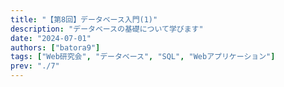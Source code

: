 ```yaml
---
title: "【第8回】データベース入門(1)"
description: "データベースの基礎について学びます"
date: "2024-07-01"
authors: ["batora9"]
tags: ["Web研究会", "データベース", "SQL", "Webアプリケーション"]
prev: "./7"
---
```


